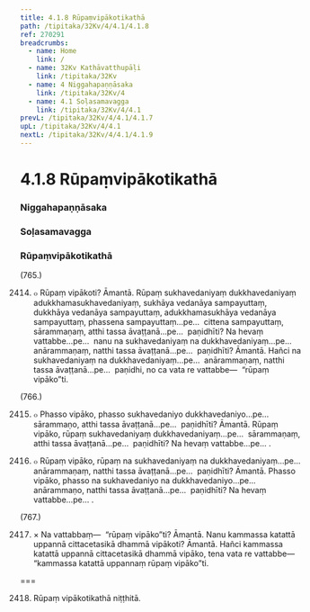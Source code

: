 ```yaml
---
title: 4.1.8 Rūpaṃvipākotikathā
path: /tipitaka/32Kv/4/4.1/4.1.8
ref: 270291
breadcrumbs:
  - name: Home
    link: /
  - name: 32Kv Kathāvatthupāḷi
    link: /tipitaka/32Kv
  - name: 4 Niggahapaṇṇāsaka
    link: /tipitaka/32Kv/4
  - name: 4.1 Soḷasamavagga
    link: /tipitaka/32Kv/4/4.1
prevL: /tipitaka/32Kv/4/4.1/4.1.7
upL: /tipitaka/32Kv/4/4.1
nextL: /tipitaka/32Kv/4/4.1/4.1.9
---
```


# 4.1.8 Rūpaṃvipākotikathā

### Niggahapaṇṇāsaka

### Soḷasamavagga

### Rūpaṃvipākotikathā

(765.)

2414. ๐ Rūpaṃ vipākoti? Āmantā. Rūpaṃ sukhavedaniyaṃ dukkhavedaniyaṃ adukkhamasukhavedaniyaṃ, sukhāya vedanāya sampayuttaṃ, dukkhāya vedanāya sampayuttaṃ, adukkhamasukhāya vedanāya sampayuttaṃ, phassena sampayuttaṃ…pe…  cittena sampayuttaṃ, sārammaṇaṃ, atthi tassa āvaṭṭanā…pe…  paṇidhīti? Na hevaṃ vattabbe…pe…  nanu na sukhavedaniyaṃ na dukkhavedaniyaṃ…pe…  anārammaṇaṃ, natthi tassa āvaṭṭanā…pe…  paṇidhīti? Āmantā. Hañci na sukhavedaniyaṃ na dukkhavedaniyaṃ…pe…  anārammaṇaṃ, natthi tassa āvaṭṭanā…pe…  paṇidhi, no ca vata re vattabbe—  “rūpaṃ vipāko”ti.

(766.)

2415. ๐ Phasso vipāko, phasso sukhavedaniyo dukkhavedaniyo…pe…  sārammaṇo, atthi tassa āvaṭṭanā…pe…  paṇidhīti? Āmantā. Rūpaṃ vipāko, rūpaṃ sukhavedaniyaṃ dukkhavedaniyaṃ…pe…  sārammaṇaṃ, atthi tassa āvaṭṭanā…pe…  paṇidhīti? Na hevaṃ vattabbe…pe… .

2416. ๐ Rūpaṃ vipāko, rūpaṃ na sukhavedaniyaṃ na dukkhavedaniyaṃ…pe…  anārammaṇaṃ, natthi tassa āvaṭṭanā…pe…  paṇidhīti? Āmantā. Phasso vipāko, phasso na sukhavedaniyo na dukkhavedaniyo…pe…  anārammaṇo, natthi tassa āvaṭṭanā…pe…  paṇidhīti? Na hevaṃ vattabbe…pe… .

(767.)

2417. × Na vattabbaṃ—  “rūpaṃ vipāko”ti? Āmantā. Nanu kammassa katattā uppannā cittacetasikā dhammā vipākoti? Āmantā. Hañci kammassa katattā uppannā cittacetasikā dhammā vipāko, tena vata re vattabbe—  “kammassa katattā uppannaṃ rūpaṃ vipāko”ti.

===

2418. Rūpaṃ vipākotikathā niṭṭhitā.




